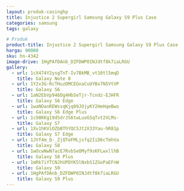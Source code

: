 ```yaml
---
layout: produk-casinghp
title: Injustice 2 Supergirl Samsung Galaxy S9 Plus Case
categories: samsung
tags: galaxy

# Produk
product-title: Injustice 2 Supergirl Samsung Galaxy S9 Plus Case
harga: 90000
sku: hn-4342
image-drive: 1HgPAfDAnb_DZFDWP0INJdtf8k7iaLRGU
gallery:
  - url: 1cX474Y2ysgTnT-Iv7BkMB_vt10tl5mqD
    title: Galaxy Note 8
  - url: 1Y2v3G-RcTHuzDMCEGnaCuUYBx7N5VtVP
    title: Galaxy S6
  - url: 1aN2EbVp946Dg4HbSeTjr-Tcndz-EJHFR
    title: Galaxy S6 Edge
  - url: 1waNOanREWssqKjq09JOjyKY2HeHqeBwo
    title: Galaxy S6 Edge Plus
  - url: 1c98KKg19dSdrJS6twLuoGSqTvt2VLMs-
    title: Galaxy S7
  - url: 1Xv1hKViOZbBThYQC5Jt2X33Yau-hR81p
    title: Galaxy S7 Edge
  - url: 1JVf4m_Q-_ZjQTeFMLjsfq2IiD6cTmhVa
    title: Galaxy S8
  - url: 1wOcwNwN7acE7RvbSeOMyf9sKFLwxllhB
    title: Galaxy S8 Plus
  - url: 1mRk7iYTCNJhUPDYK5lNxbS1ZGoPaEFnW
    title: Galaxy S9
  - url: 1HgPAfDAnb_DZFDWP0INJdtf8k7iaLRGU
    title: Galaxy S9 Plus
---
```

